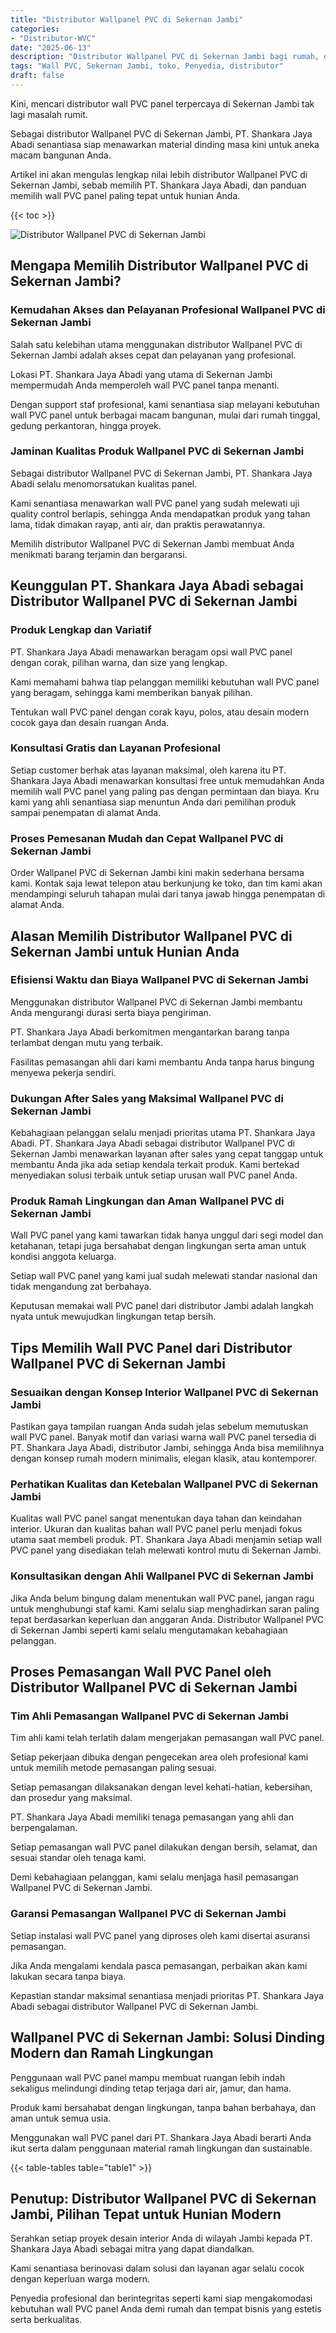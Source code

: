 ```yaml
---
title: "Distributor Wallpanel PVC di Sekernan Jambi"
categories: 
- "Distributor-WVC"
date: "2025-06-13"
description: "Distributor Wallpanel PVC di Sekernan Jambi bagi rumah, office, serta toko. Produk terbaik, variasi motif, pilihan warna elegan, dengan jasa penempatan dikerjakan oleh tim profesional serta garansi resmi!|Jasa penjualan Wallpanel PVC di Sekernan Jambi untuk keperluan tempat tinggal, perkantoran, maupun toko, beserta panel unggulan dan instalasi oleh tim ahli serta kepastian resmi.|Pilihan Wallpanel PVC di Sekernan Jambi yang andal bagi hunian, kantor, dan ritel, bersama produk terbaik dan pemasangan dikerjakan oleh tenaga ahli profesional dan kepastian resmi.|Distribusi Wallpanel PVC di Sekernan Jambi bagi tempat tinggal, kantor, serta gerai, beserta material terbaik dan penempatan ditangani oleh teknisi ahli, dilengkapi beserta kepastian resmi.}"
tags: "Wall PVC, Sekernan Jambi, toko, Penyedia, distributor"
draft: false
---
```


Kini, mencari distributor wall PVC panel terpercaya di Sekernan Jambi tak lagi masalah rumit.

Sebagai distributor Wallpanel PVC di Sekernan Jambi, PT. Shankara Jaya Abadi senantiasa siap menawarkan material dinding masa kini untuk aneka macam bangunan Anda.

Artikel ini akan mengulas lengkap nilai lebih distributor Wallpanel PVC di Sekernan Jambi, sebab memilih PT. Shankara Jaya Abadi, dan panduan memilih wall PVC panel paling tepat untuk hunian Anda.

{{< toc >}}

![Distributor Wallpanel PVC di Sekernan Jambi](/images/Distributor-WVC/Distributor-Wallpanel-PVC-di-Sekernan-Jambi.png)


## Mengapa Memilih Distributor Wallpanel PVC di Sekernan Jambi?

### Kemudahan Akses dan Pelayanan Profesional Wallpanel PVC di Sekernan Jambi

Salah satu kelebihan utama menggunakan distributor Wallpanel PVC di Sekernan Jambi adalah akses cepat dan pelayanan yang profesional.

Lokasi PT. Shankara Jaya Abadi yang utama di Sekernan Jambi mempermudah Anda memperoleh wall PVC panel tanpa menanti.

Dengan support staf profesional, kami senantiasa siap melayani kebutuhan wall PVC panel untuk berbagai macam bangunan, mulai dari rumah tinggal, gedung perkantoran, hingga proyek.

### Jaminan Kualitas Produk Wallpanel PVC di Sekernan Jambi

Sebagai distributor Wallpanel PVC di Sekernan Jambi, PT. Shankara Jaya Abadi selalu menomorsatukan kualitas panel.

Kami senantiasa menawarkan wall PVC panel yang sudah melewati uji quality control berlapis, sehingga Anda mendapatkan produk yang tahan lama, tidak dimakan rayap, anti air, dan praktis perawatannya.

Memilih distributor Wallpanel PVC di Sekernan Jambi membuat Anda menikmati barang terjamin dan bergaransi.

## Keunggulan PT. Shankara Jaya Abadi sebagai Distributor Wallpanel PVC di Sekernan Jambi

### Produk Lengkap dan Variatif

PT. Shankara Jaya Abadi menawarkan beragam opsi wall PVC panel dengan corak, pilihan warna, dan size yang lengkap.

Kami memahami bahwa tiap pelanggan memiliki kebutuhan wall PVC panel yang beragam, sehingga kami memberikan banyak pilihan.

Tentukan wall PVC panel dengan corak kayu, polos, atau desain modern cocok gaya dan desain ruangan Anda.

### Konsultasi Gratis dan Layanan Profesional

Setiap customer berhak atas layanan maksimal, oleh karena itu PT. Shankara Jaya Abadi menawarkan konsultasi free untuk memudahkan Anda memilih wall PVC panel yang paling pas dengan permintaan dan biaya. Kru kami yang ahli senantiasa siap menuntun Anda dari pemilihan produk sampai penempatan di alamat Anda.

### Proses Pemesanan Mudah dan Cepat Wallpanel PVC di Sekernan Jambi

Order Wallpanel PVC di Sekernan Jambi kini makin sederhana bersama kami. Kontak saja lewat telepon atau berkunjung ke toko, dan tim kami akan mendampingi seluruh tahapan mulai dari tanya jawab hingga penempatan di alamat Anda.

## Alasan Memilih Distributor Wallpanel PVC di Sekernan Jambi untuk Hunian Anda

### Efisiensi Waktu dan Biaya Wallpanel PVC di Sekernan Jambi

Menggunakan distributor Wallpanel PVC di Sekernan Jambi membantu Anda mengurangi durasi serta biaya pengiriman.

PT. Shankara Jaya Abadi berkomitmen mengantarkan barang tanpa terlambat dengan mutu yang terbaik.

Fasilitas pemasangan ahli dari kami membantu Anda tanpa harus bingung menyewa pekerja sendiri.

### Dukungan After Sales yang Maksimal Wallpanel PVC di Sekernan Jambi

Kebahagiaan pelanggan selalu menjadi prioritas utama PT. Shankara Jaya Abadi. PT. Shankara Jaya Abadi sebagai distributor Wallpanel PVC di Sekernan Jambi menawarkan layanan after sales yang cepat tanggap untuk membantu Anda jika ada setiap kendala terkait produk. Kami bertekad menyediakan solusi terbaik untuk setiap urusan wall PVC panel Anda.

### Produk Ramah Lingkungan dan Aman Wallpanel PVC di Sekernan Jambi

Wall PVC panel yang kami tawarkan tidak hanya unggul dari segi model dan ketahanan, tetapi juga bersahabat dengan lingkungan serta aman untuk kondisi anggota keluarga.

Setiap wall PVC panel yang kami jual sudah melewati standar nasional dan tidak mengandung zat berbahaya.

Keputusan memakai wall PVC panel dari distributor Jambi adalah langkah nyata untuk mewujudkan lingkungan tetap bersih.

## Tips Memilih Wall PVC Panel dari Distributor Wallpanel PVC di Sekernan Jambi

### Sesuaikan dengan Konsep Interior Wallpanel PVC di Sekernan Jambi

Pastikan gaya tampilan ruangan Anda sudah jelas sebelum memutuskan wall PVC panel. Banyak motif dan variasi warna wall PVC panel tersedia di PT. Shankara Jaya Abadi, distributor Jambi, sehingga Anda bisa memilihnya dengan konsep rumah modern minimalis, elegan klasik, atau kontemporer.

### Perhatikan Kualitas dan Ketebalan Wallpanel PVC di Sekernan Jambi

Kualitas wall PVC panel sangat menentukan daya tahan dan keindahan interior. Ukuran dan kualitas bahan wall PVC panel perlu menjadi fokus utama saat membeli produk. PT. Shankara Jaya Abadi menjamin setiap wall PVC panel yang disediakan telah melewati kontrol mutu di Sekernan Jambi.

### Konsultasikan dengan Ahli Wallpanel PVC di Sekernan Jambi

Jika Anda belum bingung dalam menentukan wall PVC panel, jangan ragu untuk menghubungi staf kami. Kami selalu siap menghadirkan saran paling tepat berdasarkan keperluan dan anggaran Anda. Distributor Wallpanel PVC di Sekernan Jambi seperti kami selalu mengutamakan kebahagiaan pelanggan.

## Proses Pemasangan Wall PVC Panel oleh Distributor Wallpanel PVC di Sekernan Jambi

### Tim Ahli Pemasangan Wallpanel PVC di Sekernan Jambi

Tim ahli kami telah terlatih dalam mengerjakan pemasangan wall PVC panel.

Setiap pekerjaan dibuka dengan pengecekan area oleh profesional kami untuk memilih metode pemasangan paling sesuai.

Setiap pemasangan dilaksanakan dengan level kehati-hatian, kebersihan, dan prosedur yang maksimal.

PT. Shankara Jaya Abadi memiliki tenaga pemasangan yang ahli dan berpengalaman.

Setiap pemasangan wall PVC panel dilakukan dengan bersih, selamat, dan sesuai standar oleh tenaga kami.

Demi kebahagiaan pelanggan, kami selalu menjaga hasil pemasangan Wallpanel PVC di Sekernan Jambi.

### Garansi Pemasangan Wallpanel PVC di Sekernan Jambi

Setiap instalasi wall PVC panel yang diproses oleh kami disertai asuransi pemasangan.

Jika Anda mengalami kendala pasca pemasangan, perbaikan akan kami lakukan secara tanpa biaya.

Kepastian standar maksimal senantiasa menjadi prioritas PT. Shankara Jaya Abadi sebagai distributor Wallpanel PVC di Sekernan Jambi.

## Wallpanel PVC di Sekernan Jambi: Solusi Dinding Modern dan Ramah Lingkungan

Penggunaan wall PVC panel mampu membuat ruangan lebih indah sekaligus melindungi dinding tetap terjaga dari air, jamur, dan hama.

Produk kami bersahabat dengan lingkungan, tanpa bahan berbahaya, dan aman untuk semua usia.

Menggunakan wall PVC panel dari PT. Shankara Jaya Abadi berarti Anda ikut serta dalam penggunaan material ramah lingkungan dan sustainable.

{{< table-tables table="table1" >}}

## Penutup: Distributor Wallpanel PVC di Sekernan Jambi, Pilihan Tepat untuk Hunian Modern

Serahkan setiap proyek desain interior Anda di wilayah Jambi kepada PT. Shankara Jaya Abadi sebagai mitra yang dapat diandalkan.

Kami senantiasa berinovasi dalam solusi dan layanan agar selalu cocok dengan keperluan warga modern.

Penyedia profesional dan berintegritas seperti kami siap mengakomodasi kebutuhan wall PVC panel Anda demi rumah dan tempat bisnis yang estetis serta berkualitas.